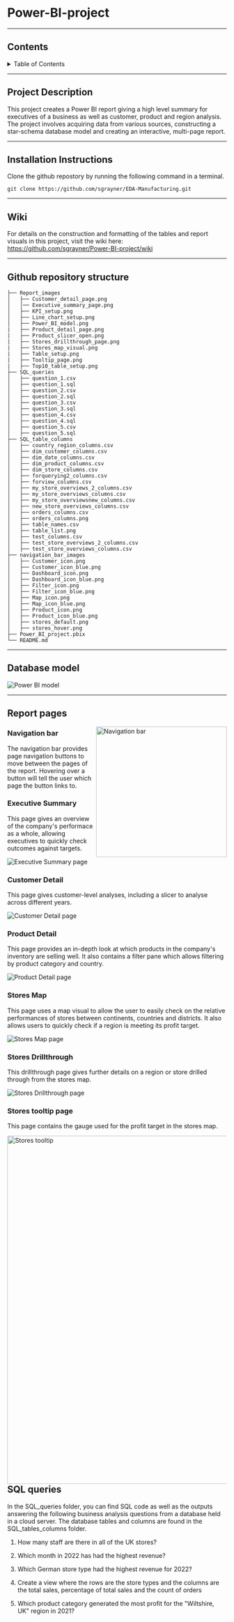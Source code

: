 # Power-BI-project
***

## Contents

<details>
  <summary>Table of Contents</summary>
  <ol>
    <li>
      <a href="#project-description">Project description</a>
    </li>
    <li>
      <a href="#installation-instructions">Installation instructions</a>
    </li>
    <li>
      <a href="#wiki">Wiki</a>
    </li>
    <li>
      <a href="#github-repository-structure">Github repository structure</a>
    </li>
    <li><a href="#database-model">Database model</a></li>
    <li><a href="#report-pages">Report pages</a>
        <ul>
        <li><a href="#navigation-bar">Navigation bar</a></li>
        <li><a href="#executive-summary">Executive Summary page</a></li>
        <li><a href="#customer-detail">Customer Detail page</a></li>
        <li><a href="#product-detail">Product Detail page</a></li>
        <li><a href="#stores-map">Stores Map page</a></li>
        <li><a href="#stores-drillthrough">Stores Drillthrough page</a></li>
        <li><a href="#stores-tooltip">Stores Tooltip page</a></li>
        </ul>
    </li>
    <li>
      <a href="#sql-queries">SQL queries</a>
    </li>
  </ol>
</details>

***

<!-- PROJECT DESCRIPTION -->

## Project Description

This project creates a Power BI report giving a high level summary for executives of a business as well as customer, product and region analysis. The project involves acquiring data from various sources, constructing a star-schema database model and creating an interactive, multi-page report.

***
<!-- INSTALLATION INSTRUCTIONS -->
## Installation Instructions

Clone the github repostory by running the following command in a terminal.
```
git clone https://github.com/sgrayner/EDA-Manufacturing.git
```

***
<!-- WIKI -->
## Wiki

For details on the construction and formatting of the tables and report visuals in this project, visit the wiki here: https://github.com/sgrayner/Power-BI-project/wiki

***
<!-- GITHUB REPOSITORY STRUCTURE -->
## Github repository structure

```
├── Report_images
│   ├── Customer_detail_page.png
│   │── Executive_summary_page.png 
│   ├── KPI_setup.png
│   ├── Line_chart_setup.png
│   ├── Power_BI_model.png
|   ├── Product_detail_page.png
|   ├── Product_slicer_open.png
|   ├── Stores_drillthrough_page.png
|   ├── Stores_map_visual.png
|   ├── Table_setup.png
|   ├── Tooltip_page.png
|   ├── Top10_table_setup.png
├── SQL_queries
│   ├── question_1.csv
│   ├── question_1.sql
│   ├── question_2.csv
│   ├── question_2.sql
│   ├── question_3.csv
│   ├── question_3.sql
│   ├── question_4.csv
│   ├── question_4.sql
│   ├── question_5.csv
│   ├── question_5.sql
├── SQL_table_columns
│   ├── country_region_columns.csv
│   ├── dim_customer_columns.csv
│   ├── dim_date_columns.csv
│   ├── dim_product_columns.csv
│   ├── dim_store_columns.csv
│   ├── forquerying2_columns.csv
│   ├── forview_columns.csv
│   ├── my_store_overviews_2_columns.csv
│   ├── my_store_overviews_columns.csv
│   ├── my_store_overviewsnew_columns.csv
│   ├── new_store_overviews_columns.csv
│   ├── orders_columns.csv
│   ├── orders_columns.png
│   ├── table_names.csv
│   ├── table_list.png
│   ├── test_columns.csv
│   ├── test_store_overviews_2_columns.csv
│   ├── test_store_overviews_columns.csv
├── navigation_bar_images
│   ├── Customer_icon.png
│   ├── Customer_icon_blue.png
│   ├── Dashboard_icon.png
│   ├── Dashboard_icon_blue.png
│   ├── Filter_icon.png
│   ├── Filter_icon_blue.png
│   ├── Map_icon.png
│   ├── Map_icon_blue.png
│   ├── Product_icon.png
│   ├── Product_icon_blue.png
│   ├── stores_default.png
│   ├── stores_hover.png
├── Power_BI_project.pbix
└── README.md
```

***
<!-- DATABASE MODEL -->
## Database model

![Power BI model](https://github.com/sgrayner/Power-BI-project/blob/main/Report_images/Power_BI_model.png)

***
<!-- REPORT PAGES -->
## Report pages

<img align="right" src="https://github.com/sgrayner/Power-BI-project/blob/main/Report_images/Nav_bar.png" alt="Navigation bar" width="300"/>


<!-- NAVIGATION BAR -->
### **Navigation bar** 

The navigation bar provides page navigation buttons to move between the pages of the report. Hovering over a button will tell the user which page the button links to. 


<!-- EXECUTIVE SUMMARY -->
### **Executive Summary**

This page gives an overview of the company's performace as a whole, allowing executives to quickly check outcomes against targets.

![Executive Summary page](https://github.com/sgrayner/Power-BI-project/blob/main/Report_images/Executive_summary_page.png)

<!-- CUSTOMER DETAIL -->
### **Customer Detail**

This page gives customer-level analyses, including a slicer to analyse across different years.

![Customer Detail page](https://github.com/sgrayner/Power-BI-project/blob/main/Report_images/Customer_detail_page.png)

<!-- PRODUCT DETAIL -->
### **Product Detail**

This page provides an in-depth look at which products in the company's inventory are selling well. It also contains a filter pane which allows filtering by product category and country.

![Product Detail page](https://github.com/sgrayner/Power-BI-project/blob/main/Report_images/Product_detail_page.png)

<!-- STORES MAP -->
### **Stores Map**

This page uses a map visual to allow the user to easily check on the relative performances of stores between continents, countries and districts. It also allows users to quickly check if a region is meeting its profit target.

![Stores Map page](https://github.com/sgrayner/Power-BI-project/blob/main/Report_images/Stores_map_visual.png)

<!-- STORES DRILLTHROUGH -->
### **Stores Drillthrough**

This drillthrough page gives further details on a region or store drilled through from the stores map.

![Stores Drillthrough page](https://github.com/sgrayner/Power-BI-project/blob/main/Report_images/Stores_drillthrough_page.png)

<!-- STORES TOOLTIP -->
### **Stores tooltip page**

This page contains the gauge used for the profit target in the stores map.

<img align="left" src="https://github.com/sgrayner/Power-BI-project/blob/main/Report_images/Tooltip_page.png" alt="Stores tooltip" width="800"/> <br><br>


***
<!-- SQL QUERIES -->
## SQL queries

In the SQL_queries folder, you can find SQL code as well as the outputs answering the following business analysis questions from a database held in a cloud server. The database tables and columns are found in the SQL_tables_columns folder.

1. How many staff are there in all of the UK stores?
   
2. Which month in 2022 has had the highest revenue?

3. Which German store type had the highest revenue for 2022?

4. Create a view where the rows are the store types and the columns are the total sales, percentage of total sales and the count of orders

5. Which product category generated the most profit for the "Wiltshire, UK" region in 2021?
